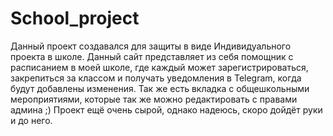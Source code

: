 # School_project

Данный проект создавался для защиты в виде Индивидуального проекта в школе.
Данный сайт представляет из себя помощник с расписанием в моей школе, где каждый может зарегистрироваться, закрепиться за классом и получать уведомления в Telegram, когда будут добавлены изменения.
Так же есть вкладка с общешкольными мероприятиями, которые так же можно редактировать с правами админа ;)
Проект ещё очень сырой, однако надеюсь, скоро дойдёт руки и до него.